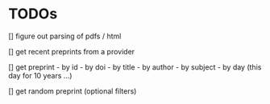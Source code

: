# TODOs

[] figure out parsing of pdfs / html

[] get recent preprints from a provider

[] get preprint 
    - by id
    - by doi
    - by title
    - by author
    - by subject
    - by day (this day for 10 years ...)

[] get random preprint (optional filters)
